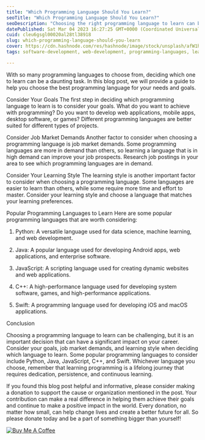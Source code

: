 ```yaml
---
title: "Which Programming Language Should You Learn?"
seoTitle: "Which Programming Language Should You Learn?"
seoDescription: "Choosing the right programming language to learn can be overwhelming. Learn how to select a language that matches your goals, learning style, and job market"
datePublished: Sat Mar 04 2023 16:27:25 GMT+0000 (Coordinated Universal Time)
cuid: cleu6gsgl00020al28tl38918
slug: which-programming-language-should-you-learn
cover: https://cdn.hashnode.com/res/hashnode/image/stock/unsplash/afW1hht0NSs/upload/cac320f6c2917f51350e50afe889fcb3.jpeg
tags: software-development, web-development, programming-languages, learn-to-code, job-market

---
```


With so many programming languages to choose from, deciding which one to learn can be a daunting task. In this blog post, we will provide a guide to help you choose the best programming language for your needs and goals.

Consider Your Goals The first step in deciding which programming language to learn is to consider your goals. What do you want to achieve with programming? Do you want to develop web applications, mobile apps, desktop software, or games? Different programming languages are better suited for different types of projects.

Consider Job Market Demands Another factor to consider when choosing a programming language is job market demands. Some programming languages are more in demand than others, so learning a language that is in high demand can improve your job prospects. Research job postings in your area to see which programming languages are in demand.

Consider Your Learning Style The learning style is another important factor to consider when choosing a programming language. Some languages are easier to learn than others, while some require more time and effort to master. Consider your learning style and choose a language that matches your learning preferences.

Popular Programming Languages to Learn Here are some popular programming languages that are worth considering:

1. Python: A versatile language used for data science, machine learning, and web development.
    
2. Java: A popular language used for developing Android apps, web applications, and enterprise software.
    
3. JavaScript: A scripting language used for creating dynamic websites and web applications.
    
4. C++: A high-performance language used for developing system software, games, and high-performance applications.
    
5. Swift: A programming language used for developing iOS and macOS applications.
    

Conclusion

Choosing a programming language to learn can be challenging, but it is an important decision that can have a significant impact on your career. Consider your goals, job market demands, and learning style when deciding which language to learn. Some popular programming languages to consider include Python, Java, JavaScript, C++, and Swift. Whichever language you choose, remember that learning programming is a lifelong journey that requires dedication, persistence, and continuous learning.

If you found this blog post helpful and informative, please consider making a donation to support the cause or organization mentioned in the post. Your contribution can make a real difference in helping them achieve their goals and continue to make a positive impact in the world. Every donation, no matter how small, can help change lives and create a better future for all. So please donate today and be a part of something bigger than yourself!

[![Buy Me A Coffee](https://cdn.buymeacoffee.com/buttons/default-black.png)](https://www.buymeacoffee.com/yelk11)
